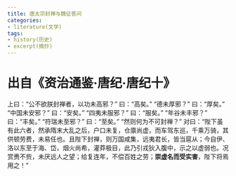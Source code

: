 ```yaml
---
title: 唐太宗封禅与魏征答问
categories:
- literature(文学)
tags:
- history(历史)
- excerpt(摘抄)
---
```


<h1>出自《资治通鉴·唐纪·唐纪十》</h1>

上曰：“公不欲朕封禅者，以功未高邪？”
曰：“高矣。”
“德未厚邪？”
曰：“厚矣。”
“中国未安邪？”
曰：“安矣。”
“四夷未服邪？”
曰：“服矣。”
“年谷未丰邪？”
曰：“丰矣。”
“符瑞未至邪？”
曰：“至矣。”
“然则何为不可封禅？”
对曰：“陛下虽有此六者，然承隋末大乱之后，户口未复，仓廪尚虚，而车驾东巡，千乘万骑，其供顿劳费，未易任也。且陛下封禅，则万国咸集，远夷君长，皆当扈从；今自伊、洛以东至于海、岱，烟火尚希，灌莽极目，此乃引戎狄入腹中，示之以虚弱也。况赏赉不赀，未厌远人之望；给复连年，不偿百姓之劳；<b>崇虚名而受实害</b>，陛下将焉用之！”